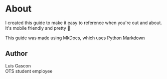 # About

I created this guide to make it easy to reference when you're out and about. It's mobile friendly and pretty 🥰  

This guide was made using MkDocs, which uses [Python Markdown](https://squidfunk.github.io/mkdocs-material/setup/extensions/python-markdown/)

## Author

Luis Gascon  
OTS student employee

